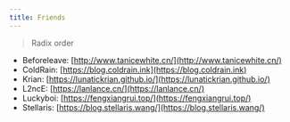 ```yaml
---
title: Friends
---
```


> Radix order

- Beforeleave: [http://www.tanicewhite.cn/](http://www.tanicewhite.cn/)
- ColdRain: [https://blog.coldrain.ink](https://blog.coldrain.ink)
- Krian: [https://lunatickrian.github.io/](https://lunatickrian.github.io/)
- L2ncE: [https://lanlance.cn/](https://lanlance.cn/)
- Luckyboi: [https://fengxiangrui.top/](https://fengxiangrui.top/)
- Stellaris: [https://blog.stellaris.wang/](https://blog.stellaris.wang/)
